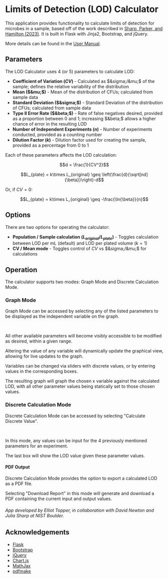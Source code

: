# Limits of Detection (LOD) Calculator

This application provides functionality to calculate limits of detection for microbes in a sample, based off of the work described in [Sharp, Parker, and Hamilton (2023)](https://www.sciencedirect.com/science/article/pii/S016770122300057X?via%3Dihub). It is built in Flask with Jinja2, Bootstrap, and jQuery.


More details can be found in the [User Manual](static/usermanual.pdf).
## Parameters
The LOD Calculator uses 4 (or 5) parameters to calculate LOD:
- **Coefficient of Variation ($CV$)** - Calculated as $&sigma;/&mu;$ of the sample; defines the relative variability of the distribution
- **Mean ($&mu;$)** - Mean of the distribution of CFUs; calculated from sample data
- **Standard Deviation ($&sigma;$)** - Standard Deviation of the distribution of CFUs; calculated from sample data
- **Type II Error Rate ($&beta;$)** - Rate of false negatives desired, provided as a proportion between 0 and 1; increasing $&beta;$ allows a higher chance of error in the resulting LOD
- **Number of Independent Experiments ($n$)** - Number of experiments conducted, provided as a counting number
- **Dilution Factor ($k$)** - Dilution factor used for creating the sample, provided as a percentage from 0 to 1

Each of these parameters affects the LOD calculation:

$$d = \frac{1}{CV^2}$$

$$L_{plate} = k\times L_{original} \geq \left(\frac{d}{\sqrt[nd]{\beta}}\right)-d$$

Or, if $CV = 0$:

$$L_{plate} = k\times L_{original} \geq -\frac{\ln{\beta}}{n}$$
## Options
There are two options for operating the calculator:
- **Population / Sample calculation ($L_{original} / L_{plate}$)** - Toggles calculation between LOD per mL (default) and LOD per plated volume ($k=1$)
- **CV / Mean mode** - Toggles control of $CV$ vs $&sigma;/&mu;$ for calculations

## Operation
The calculator supports two modes: Graph Mode and Discrete Calculation Mode.
### Graph Mode

Graph Mode can be accessed by selecting any of the listed parameters to be displayed as the independent variable on the graph.

&nbsp;

All other available parameters will become visibly accessible to be modified as desired, within a given range.

Altering the value of any variable will dynamically update the graphical view, allowing for live updates to the graph.

Variables can be changed via sliders with discrete values, or by entering values in the corresponding boxes.

The resulting graph will graph the chosen x variable against the calculated LOD, with all other parameter values being statically set to those chosen values.

### Discrete Calculation Mode

Discrete Calculation Mode can be accessed by selecting "Calculate Discrete Value".

&nbsp;

In this mode, any values can be input for the 4 previously mentioned parameters for an experiment.

The last box will show the LOD value given these parameter values.

#### PDF Output

Discrete Calculation Mode provides the option to export a calculated LOD as a PDF file.

Selecting "Download Report" in this mode will generate and download a PDF containing the current input and output values.

###### App developed by Elliot Topper, in collaboration with David Newton and Julia Sharp at NIST Boulder.

## Acknowledgements

- [Flask](https://flask.palletsprojects.com/en/3.0.x/)
- [Bootstrap](https://getbootstrap.com/)
- [jQuery](https://jquery.com/)
- [Chart.js](https://www.chartjs.org/)
- [MathJax](https://www.mathjax.org/)
- [pdfmake](http://pdfmake.org/#/)